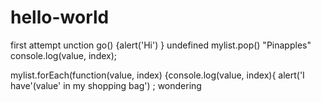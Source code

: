 # hello-world
first attempt
unction go() {alert('Hi')   }
undefined
mylist.pop()
"Pinapples"
console.log(value, index);

mylist.forEach(function(value, index) {console.log(value, index){
alert('I have'(value' in my shopping bag')
;
wondering
